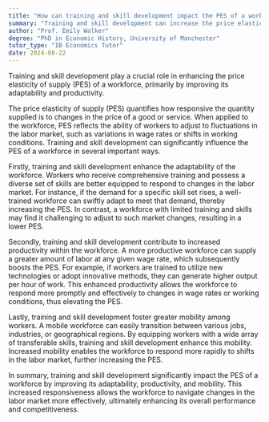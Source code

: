 ```yaml
---
title: "How can training and skill development impact the PES of a workforce?"
summary: "Training and skill development can increase the price elasticity of supply (PES) of a workforce by enhancing its adaptability and productivity."
author: "Prof. Emily Walker"
degree: "PhD in Economic History, University of Manchester"
tutor_type: "IB Economics Tutor"
date: 2024-08-22
---
```


Training and skill development play a crucial role in enhancing the price elasticity of supply (PES) of a workforce, primarily by improving its adaptability and productivity.

The price elasticity of supply (PES) quantifies how responsive the quantity supplied is to changes in the price of a good or service. When applied to the workforce, PES reflects the ability of workers to adjust to fluctuations in the labor market, such as variations in wage rates or shifts in working conditions. Training and skill development can significantly influence the PES of a workforce in several important ways.

Firstly, training and skill development enhance the adaptability of the workforce. Workers who receive comprehensive training and possess a diverse set of skills are better equipped to respond to changes in the labor market. For instance, if the demand for a specific skill set rises, a well-trained workforce can swiftly adapt to meet that demand, thereby increasing the PES. In contrast, a workforce with limited training and skills may find it challenging to adjust to such market changes, resulting in a lower PES.

Secondly, training and skill development contribute to increased productivity within the workforce. A more productive workforce can supply a greater amount of labor at any given wage rate, which subsequently boosts the PES. For example, if workers are trained to utilize new technologies or adopt innovative methods, they can generate higher output per hour of work. This enhanced productivity allows the workforce to respond more promptly and effectively to changes in wage rates or working conditions, thus elevating the PES.

Lastly, training and skill development foster greater mobility among workers. A mobile workforce can easily transition between various jobs, industries, or geographical regions. By equipping workers with a wide array of transferable skills, training and skill development enhance this mobility. Increased mobility enables the workforce to respond more rapidly to shifts in the labor market, further increasing the PES.

In summary, training and skill development significantly impact the PES of a workforce by improving its adaptability, productivity, and mobility. This increased responsiveness allows the workforce to navigate changes in the labor market more effectively, ultimately enhancing its overall performance and competitiveness.
    